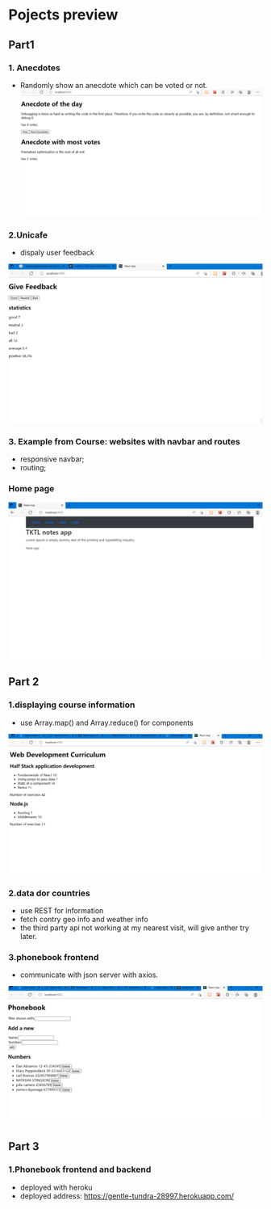 # Pojects preview

## Part1
### 1. Anecdotes
- Randomly show an anecdote which can be voted or not.
![Anecdotes](./part1/anecdotes/public/imgs/after_some_use_page.png?raw=true "anecdotes")

### 2.Unicafe
- dispaly user feedback

![home](./part1/unicafe/public/home_page.png?raw=true "home")

### 3. Example from Course: websites with navbar and routes
- responsive navbar;
- routing;

### Home page
![home](./part1/courseexample/public/imgs/websites_home_page.png?raw=true "home")

## Part 2

### 1.displaying course information

- use Array.map() and Array.reduce() for components

![home](./part2/courseinfo/public/home.png?raw=true "home")


### 2.data dor countries

- use REST for information
- fetch contry geo info and weather info
- the third party api not working at my nearest visit, will give anther try later.


### 3.phonebook frontend

- communicate with json server with axios.

![home](./part2/phonebook_frontend/public/home.png?raw=true "home")

## Part 3

### 1.Phonebook frontend and backend

- deployed with heroku
- deployed address: https://gentle-tundra-28997.herokuapp.com/


